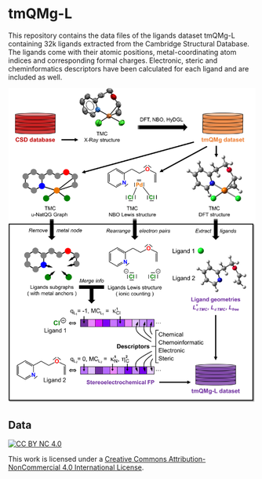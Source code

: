 # tmQMg-L

This repository contains the data files of the ligands dataset tmQMg-L containing 32k ligands extracted from the Cambridge Structural Database. The ligands come with their atomic positions, metal-coordinating atom indices and corresponding formal charges. Electronic, steric and cheminformatics descriptors have been calculated for each ligand and are included as well.

![tmQMg-L_Figure](tmQMg-L.png)

## Data

[![CC BY NC 4.0][cc-by-nc-image]][cc-by-nc]

This work is licensed under a
[Creative Commons Attribution-NonCommercial 4.0 International License][cc-by-nc].

[cc-by-nc]: http://creativecommons.org/licenses/by-nc/4.0/
[cc-by-nc-image]: https://i.creativecommons.org/l/by-nc/4.0/88x31.png
